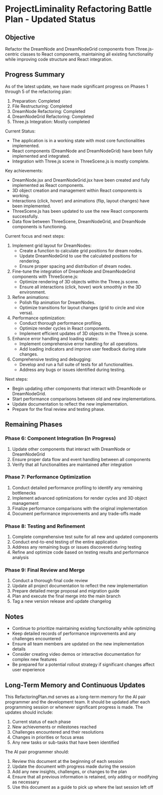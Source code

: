 # ProjectLiminality Refactoring Battle Plan - Updated Status

## Objective
Refactor the DreamNode and DreamNodeGrid components from Three.js-centric classes to React components, maintaining all existing functionality while improving code structure and React integration.

## Progress Summary
As of the latest update, we have made significant progress on Phases 1 through 5 of the refactoring plan:
1. Preparation: Completed
2. File Restructuring: Completed
3. DreamNode Refactoring: Completed
4. DreamNodeGrid Refactoring: Completed
5. Three.js Integration: Mostly completed

Current Status:
- The application is in a working state with most core functionalities implemented.
- React components (DreamNode and DreamNodeGrid) have been fully implemented and integrated.
- Integration with Three.js scene in ThreeScene.js is mostly complete.

Key achievements:
- DreamNode.jsx and DreamNodeGrid.jsx have been created and fully implemented as React components.
- 3D object creation and management within React components is working.
- Interactions (click, hover) and animations (flip, layout changes) have been implemented.
- ThreeScene.js has been updated to use the new React components successfully.
- Data flow between ThreeScene, DreamNodeGrid, and DreamNode components is functioning.

Current focus and next steps:
1. Implement grid layout for DreamNodes:
   - Create a function to calculate grid positions for dream nodes.
   - Update DreamNodeGrid to use the calculated positions for rendering.
   - Ensure proper spacing and distribution of dream nodes.
2. Fine-tune the integration of DreamNode and DreamNodeGrid components with ThreeScene.js:
   - Optimize rendering of 3D objects within the Three.js scene.
   - Ensure all interactions (click, hover) work smoothly in the 3D environment.
3. Refine animations:
   - Polish flip animation for DreamNodes.
   - Optimize transitions for layout changes (grid to circle and vice versa).
4. Performance optimization:
   - Conduct thorough performance profiling.
   - Optimize render cycles in React components.
   - Implement efficient updates of 3D objects in the Three.js scene.
5. Enhance error handling and loading states:
   - Implement comprehensive error handling for all operations.
   - Add loading indicators and improve user feedback during state changes.
6. Comprehensive testing and debugging:
   - Develop and run a full suite of tests for all functionalities.
   - Address any bugs or issues identified during testing.

Next steps:
- Begin updating other components that interact with DreamNode or DreamNodeGrid.
- Start performance comparisons between old and new implementations.
- Update documentation to reflect the new implementation.
- Prepare for the final review and testing phase.

## Remaining Phases

### Phase 6: Component Integration (In Progress)
1. Update other components that interact with DreamNode or DreamNodeGrid
2. Ensure proper data flow and event handling between all components
3. Verify that all functionalities are maintained after integration

### Phase 7: Performance Optimization
1. Conduct detailed performance profiling to identify any remaining bottlenecks
2. Implement advanced optimizations for render cycles and 3D object management
3. Finalize performance comparisons with the original implementation
4. Document performance improvements and any trade-offs made

### Phase 8: Testing and Refinement
1. Complete comprehensive test suite for all new and updated components
2. Conduct end-to-end testing of the entire application
3. Address any remaining bugs or issues discovered during testing
4. Refine and optimize code based on testing results and performance analysis

### Phase 9: Final Review and Merge
1. Conduct a thorough final code review
2. Update all project documentation to reflect the new implementation
3. Prepare detailed merge proposal and migration guide
4. Plan and execute the final merge into the main branch
5. Tag a new version release and update changelog

## Notes
- Continue to prioritize maintaining existing functionality while optimizing
- Keep detailed records of performance improvements and any challenges encountered
- Ensure all team members are updated on the new implementation details
- Consider creating video demos or interactive documentation for complex new features
- Be prepared for a potential rollout strategy if significant changes affect user experience

## Long-Term Memory and Continuous Updates                                                                                                                                       
                                                                                                                                  
This RefactoringPlan.md serves as a long-term memory for the AI pair programmer and the development team. It should be updated after each programming session or whenever significant progress is made. The updates should include:                                                                                                                                                                        
1. Current status of each phase                                                                                                                                                                             
2. New achievements or milestones reached                                                                                                                                                   
3. Challenges encountered and their resolutions                                                                                                                                   
4. Changes in priorities or focus areas                                                                                                                                     
5. Any new tasks or sub-tasks that have been identified                                                                                                                             
                                                                                                                                                                                                                            
The AI pair programmer should:                                                                                                                                      
1. Review this document at the beginning of each session                                                                                                                                     
2. Update the document with progress made during the session                                                                                                       
3. Add any new insights, challenges, or changes to the plan                                                                                                    
4. Ensure that all previous information is retained, only adding or modifying as necessary                                                                      
5. Use this document as a guide to pick up where the last session left off                          
